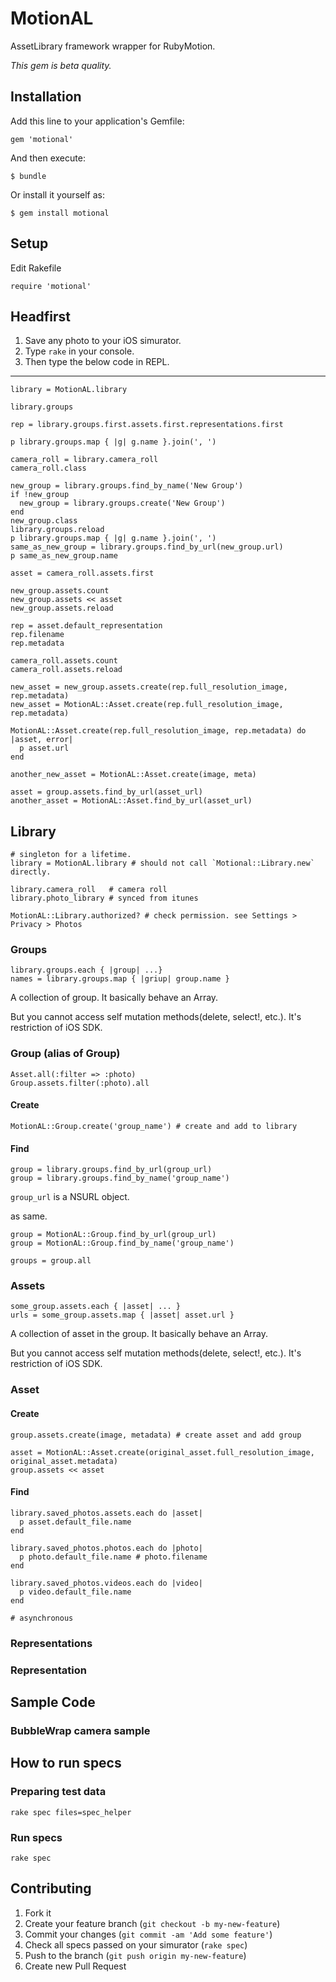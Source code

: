 # MotionAL

AssetLibrary framework wrapper for RubyMotion.

*This gem is beta quality.*

## Installation

Add this line to your application's Gemfile:

    gem 'motional'

And then execute:

    $ bundle

Or install it yourself as:

    $ gem install motional

## Setup

Edit Rakefile

    require 'motional'

## Headfirst

1. Save any photo to your iOS simurator.
2. Type `rake` in your console.
3. Then type the below code in REPL.

---

    library = MotionAL.library

    library.groups

    rep = library.groups.first.assets.first.representations.first
    
    p library.groups.map { |g| g.name }.join(', ')

    camera_roll = library.camera_roll
    camera_roll.class

    new_group = library.groups.find_by_name('New Group') 
    if !new_group
      new_group = library.groups.create('New Group')
    end
    new_group.class
    library.groups.reload
    p library.groups.map { |g| g.name }.join(', ')
    same_as_new_group = library.groups.find_by_url(new_group.url)
    p same_as_new_group.name

    asset = camera_roll.assets.first

    new_group.assets.count
    new_group.assets << asset
    new_group.assets.reload
    
    rep = asset.default_representation
    rep.filename
    rep.metadata

    camera_roll.assets.count
    camera_roll.assets.reload

    new_asset = new_group.assets.create(rep.full_resolution_image, rep.metadata)
    new_asset = MotionAL::Asset.create(rep.full_resolution_image, rep.metadata)

    MotionAL::Asset.create(rep.full_resolution_image, rep.metadata) do |asset, error|
      p asset.url
    end

    another_new_asset = MotionAL::Asset.create(image, meta)

    asset = group.assets.find_by_url(asset_url)
    another_asset = MotionAL::Asset.find_by_url(asset_url)

## Library

    # singleton for a lifetime.
    library = MotionAL.library # should not call `Motional::Library.new` directly.

    library.camera_roll   # camera roll
    library.photo_library # synced from itunes

    MotionAL::Library.authorized? # check permission. see Settings > Privacy > Photos

### Groups

    library.groups.each { |group| ...}
    names = library.groups.map { |griup| group.name }

A collection of group. It basically behave an Array.

But you cannot access self mutation methods(delete, select!, etc.). It's restriction of iOS SDK.

### Group (alias of Group)
    
    Asset.all(:filter => :photo)
    Group.assets.filter(:photo).all

#### Create

    MotionAL::Group.create('group_name') # create and add to library
    
#### Find

    group = library.groups.find_by_url(group_url)
    group = library.groups.find_by_name('group_name')

`group_url` is a NSURL object.

as same.

    group = MotionAL::Group.find_by_url(group_url)
    group = MotionAL::Group.find_by_name('group_name')

    groups = group.all

### Assets

    some_group.assets.each { |asset| ... }
    urls = some_group.assets.map { |asset| asset.url }

A collection of asset in the group. It basically behave an Array.

But you cannot access self mutation methods(delete, select!, etc.). It's restriction of iOS SDK.
    
### Asset

#### Create

    group.assets.create(image, metadata) # create asset and add group
    
    asset = MotionAL::Asset.create(original_asset.full_resolution_image, original_asset.metadata)
    group.assets << asset
    
#### Find
    
    library.saved_photos.assets.each do |asset|
      p asset.default_file.name
    end
    
    library.saved_photos.photos.each do |photo|
      p photo.default_file.name # photo.filename
    end
    
    library.saved_photos.videos.each do |video|
      p video.default_file.name
    end
    
    # asynchronous

### Representations

### Representation

## Sample Code

### BubbleWrap camera sample


## How to run specs

### Preparing test data

    rake spec files=spec_helper

### Run specs

    rake spec

## Contributing

1. Fork it
2. Create your feature branch (`git checkout -b my-new-feature`)
3. Commit your changes (`git commit -am 'Add some feature'`)
4. Check all specs passed on your simurator (`rake spec`)
5. Push to the branch (`git push origin my-new-feature`)
6. Create new Pull Request
